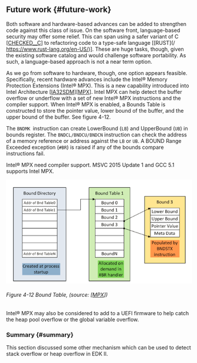 <!--- @file
  Additional Overflow Detection file: -Future work

  Copyright (c) 2018, Intel Corporation. All rights reserved.<BR>

  Redistribution and use in source (original document form) and 'compiled'
  forms (converted to PDF, epub, HTML and other formats) with or without
  modification, are permitted provided that the following conditions are met:

  1) Redistributions of source code (original document form) must retain the
     above copyright notice, this list of conditions and the following
     disclaimer as the first lines of this file unmodified.

  2) Redistributions in compiled form (transformed to other DTDs, converted to
     PDF, epub, HTML and other formats) must reproduce the above copyright
     notice, this list of conditions and the following disclaimer in the
     documentation and/or other materials provided with the distribution.

  THIS DOCUMENTATION IS PROVIDED BY TIANOCORE PROJECT "AS IS" AND ANY EXPRESS OR
  IMPLIED WARRANTIES, INCLUDING, BUT NOT LIMITED TO, THE IMPLIED WARRANTIES OF
  MERCHANTABILITY AND FITNESS FOR A PARTICULAR PURPOSE ARE DISCLAIMED. IN NO
  EVENT SHALL TIANOCORE PROJECT  BE LIABLE FOR ANY DIRECT, INDIRECT, INCIDENTAL,
  SPECIAL, EXEMPLARY, OR CONSEQUENTIAL DAMAGES (INCLUDING, BUT NOT LIMITED TO,
  PROCUREMENT OF SUBSTITUTE GOODS OR SERVICES; LOSS OF USE, DATA, OR PROFITS;
  OR BUSINESS INTERRUPTION) HOWEVER CAUSED AND ON ANY THEORY OF LIABILITY,
  WHETHER IN CONTRACT, STRICT LIABILITY, OR TORT (INCLUDING NEGLIGENCE OR
  OTHERWISE) ARISING IN ANY WAY OUT OF THE USE OF THIS DOCUMENTATION, EVEN IF
  ADVISED OF THE POSSIBILITY OF SUCH DAMAGE.

-->

## Future work {#future-work}

Both software and hardware-based advances can be added to strengthen code against this class of issue. On the software front, language-based security may offer some relief. This can span using a safer variant of C [[CHECKED__C](https://www.microsoft.com/en-us/research/project/checked-c/)] to refactoring code to a type-safe language [[RUST](/ https://www.rust-lang.org/en-US/)]. These are huge tasks, though, given the existing software catalog and would challenge software portability. As such, a language-based approach is not a near term option.

As we go from software to hardware, though, one option appears feasible. Specifically, recent hardware advances include the Intel® Memory Protection Extensions (Intel® MPX). This is a new capability introduced into Intel Architecture [[IA32SDM](http://www.intel.com)][[MPX](https://software.intel.com/en-us/articles/intel-memory-protection-extensions-enabling-guide)]. Intel MPX can help detect the buffer overflow or underflow with a set of new Intel® MPX instructions and the compiler support. When Intel® MPX is enabled, a Bounds Table is constructed to store the pointer value, lower bound of the buffer, and the upper bound of the buffer. See figure 4-12.

The `BNDMK `instruction can create LowerBound (`LB`) and UpperBound (`UB`) in bounds register. The `BNDCL/BNDCU/BNDCN` instruction can check the address of a memory reference or address against the `LB` or `UB`. A BOUND Range Exceeded exception (`#BR`) is raised if any of the bounds compare instructions fail.

Intel® MPX need compiler support. MSVC 2015 Update 1 and GCC 5.1 supports Intel MPX.

![](/media/image27.png)

###### Figure 4-12 Bound Table, (source: [[MPX](https://software.intel.com/en-us/articles/intel-memory-protection-extensions-enabling-guide)])

Intel® MPX may also be considered to add to a UEFI firmware to help catch the heap pool overflow or the global variable overflow.

### Summary {#summary}

This section discussed some other mechanism which can be used to detect stack overflow or heap overflow in EDK II.